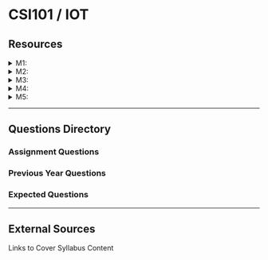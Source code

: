 # CSI101 / IOT

## Resources

<details>

<summary>M1: </summary>



</details>

<details>

<summary>M2: </summary>



</details>

<details>

<summary>M3: </summary>



</details>

<details>

<summary>M4: </summary>



</details>

<details>

<summary>M5: </summary>



</details>

***

## Questions Directory

### Assignment Questions

### Previous Year Questions

### Expected Questions

***

## External Sources

Links to Cover Syllabus Content
